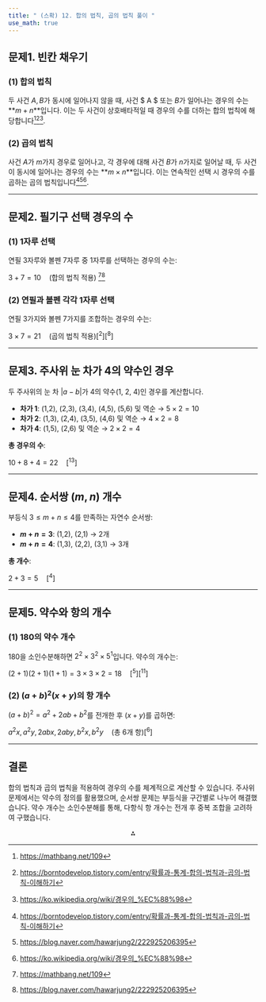 ```yaml
---
title: " (스확) 12. 합의 법칙, 곱의 법칙 풀이 " 
use_math: true
---
```


## 문제1. 빈칸 채우기

### (1) 합의 법칙

두 사건 $A, B$가 동시에 일어나지 않을 때, 사건 $ A $ 또는 $B$가 일어나는 경우의 수는 **$m + n$**입니다. 이는 두 사건이 상호배타적일 때 경우의 수를 더하는 합의 법칙에 해당합니다[^1][^2][^9].

### (2) 곱의 법칙

사건 $A$가 $m$가지 경우로 일어나고, 각 경우에 대해 사건 $B$가 $n$가지로 일어날 때, 두 사건이 동시에 일어나는 경우의 수는 **$m \times n$**입니다. 이는 연속적인 선택 시 경우의 수를 곱하는 곱의 법칙입니다[^2][^8][^9].

---

## 문제2. 필기구 선택 경우의 수

### (1) 1자루 선택

연필 3자루와 볼펜 7자루 중 1자루를 선택하는 경우의 수는:

$3 + 7 = 10 \quad \text{(합의 법칙 적용)}$ [^1][^8]

### (2) 연필과 볼펜 각각 1자루 선택

연필 3가지와 볼펜 7가지를 조합하는 경우의 수는:

$3 \times 7 = 21 \quad \text{(곱의 법칙 적용)}[^2][^8]$

---

## 문제3. 주사위 눈 차가 4의 약수인 경우

두 주사위의 눈 차 $|a - b|$가 4의 약수(1, 2, 4)인 경우를 계산합니다.

- **차가 1**: (1,2), (2,3), (3,4), (4,5), (5,6) 및 역순 → $5 \times 2 = 10$
- **차가 2**: (1,3), (2,4), (3,5), (4,6) 및 역순 → $4 \times 2 = 8$
- **차가 4**: (1,5), (2,6) 및 역순 → $2 \times 2 = 4$

**총 경우의 수**:

$10 + 8 + 4 = 22 \quad[^13]$

---

## 문제4. 순서쌍 $(m, n)$ 개수

부등식 $3 \leq m + n \leq 4$를 만족하는 자연수 순서쌍:

- **$m + n = 3$**: (1,2), (2,1) → 2개
- **$m + n = 4$**: (1,3), (2,2), (3,1) → 3개

**총 개수**:

$2 + 3 = 5 \quad[^4]$

---

## 문제5. 약수와 항의 개수

### (1) 180의 약수 개수

180을 소인수분해하면 $2^2 \times 3^2 \times 5^1$입니다. 약수의 개수는:

$(2+1)(2+1)(1+1) = 3 \times 3 \times 2 = 18 \quad[^5][^11]$

### (2) $(a+b)^2(x+y)$의 항 개수

$(a+b)^2 = a^2 + 2ab + b^2$를 전개한 후 $(x+y)$를 곱하면:

$a^2x, \, a^2y, \, 2abx, \, 2aby, \, b^2x, \, b^2y \quad \text{(총 6개 항)}[^6]$

---

## 결론

합의 법칙과 곱의 법칙을 적용하여 경우의 수를 체계적으로 계산할 수 있습니다. 주사위 문제에서는 약수의 정의를 활용했으며, 순서쌍 문제는 부등식을 구간별로 나누어 해결했습니다. 약수 개수는 소인수분해를 통해, 다항식 항 개수는 전개 후 중복 조합을 고려하여 구했습니다.

<div style="text-align: center">⁂</div>

[^1]: https://mathbang.net/109

[^2]: https://borntodevelop.tistory.com/entry/확률과-통계-합의-법칙과-곱의-법칙-이해하기

[^3]: https://zhonya.tistory.com/209

[^4]: http://blog.naver.com/gt7461/110179105966

[^5]: https://ko.wikipedia.org/wiki/180

[^6]: https://blog.naver.com/lllmys2s2llll/222735115946

[^7]: http://blog.naver.com/sbssbi69/220060435293

[^8]: https://blog.naver.com/hawarjung2/222925206395

[^9]: https://ko.wikipedia.org/wiki/경우의_%EC%88%98

[^10]: https://blog.naver.com/lllmys2s2llll/222782908382

[^11]: https://blog.naver.com/leegoon3000/223391195505

[^12]: https://blog.naver.com/luexr/221802203650

[^13]: http://115.68.54.116/DBR_SMB/online/tiplace8/2020/0504/2024797/DjvaR0/answer-crop.pdf

[^14]: https://www.youtube.com/watch?v=uSgiXCuz-70

[^15]: http://bakmun.icems.kr/boardCnts/fileDown.do?fileSeq=87549aa4b8c1f1d54278aee99e94fd61

[^16]: https://devinserengeti.tistory.com/6

[^17]: https://hijump.cdn.ntruss.com/study/study/math/01/기본수학(1)_unit01_01_%EA%B5%90%EC%82%AC%EC%9A%A9_%EC%A7%80%EB%8F%84%EC%84%9C.pdf

[^18]: https://blog.iammathking.com/mathconcept/hs-02-12

[^19]: https://ko.calc-site.com/probabilities/dice_total

[^20]: https://zhonya.tistory.com/209

[^21]: https://www.youtube.com/watch?v=zOgz8mYOZgQ

[^22]: https://mathbang.net/543

[^23]: https://www.youtube.com/watch?v=FaraziuiIms

[^24]: https://blog.naver.com/kim1291934/221118789262

[^25]: https://ko.wikipedia.org/wiki/순서쌍

[^26]: https://school.use.go.kr/_cmm/fileDownload/haksung-h/M01070102/440e0fbe05fcbdb957a54a83d4a54463

[^27]: https://www.youtube.com/watch?v=iSSTKnuQnn4

[^28]: http://115.68.54.116/DBR_SMB/online/tiplace8/2016/0925/1578803/I8oSKc/answer-crop.pdf

[^29]: https://mathjk.tistory.com/4371

[^30]: https://school.jbedu.kr/_cmm/fileDownload/moim/geunyoung/534/ca80b5b4257dd16e3c0ec84d16698506

[^31]: https://eazyseon.tistory.com/entry/프로그래머스-순서쌍의-개수

[^32]: https://mathjk.tistory.com/3641

[^33]: http://115.68.54.116/DBR_SMB/online/tiplace8/2018/0717/1845026/LXtGG9/exam.pdf

[^34]: https://zhonya.tistory.com/111

[^35]: https://blog.naver.com/haeboo/221183498370

[^36]: https://sjmom806.tistory.com/entry/단항식-다항식의-뜻을-잘-알고-구별하세요

[^37]: https://www.youtube.com/watch?v=kXbUDENwrv8

[^38]: https://mathbang.net/319

[^39]: https://color-change.tistory.com/36

[^40]: https://blog.naver.com/mittay/222282462445

[^41]: https://ko.numberempire.com/180

[^42]: https://www.youtube.com/watch?v=Uk9NBmwM6nU

[^43]: https://www.youtube.com/watch?v=Nc7JNJ7yyVM

[^44]: https://blog.naver.com/jean0921/220456224670

[^45]: https://ko.wikipedia.org/wiki/다항식

[^46]: https://blog.naver.com/lllmys2s2llll/222782908382

[^47]: http://115.68.54.116/DBR_SMB/online/tiplace8/2020/0504/2024797/DjvaR0/answer-crop.pdf

[^48]: http://bakmun.icems.kr/boardCnts/fileDown.do?fileSeq=87549aa4b8c1f1d54278aee99e94fd61

[^49]: https://hijump.cdn.ntruss.com/study/study/math/01/기본수학(1)_unit01_01_%EA%B5%90%EC%82%AC%EC%9A%A9_%EC%A7%80%EB%8F%84%EC%84%9C.pdf

[^50]: https://ko.calc-site.com/probabilities/dice_total

[^51]: https://blog.naver.com/ryongho35/221064899422

[^52]: https://hyner.tistory.com/940

[^53]: https://dev-astra.tistory.com/141

[^54]: https://www.youtube.com/watch?v=3ugrF59X9sY

[^55]: https://orbi.kr/download/united/4903306/0

[^56]: https://orbi.kr/download/united/30547470/1

